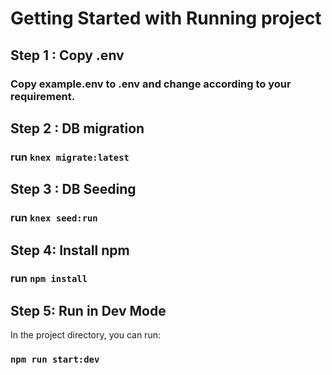 # Getting Started with Running project 

## Step 1 : Copy .env

### Copy example.env to .env and change according to your requirement.

## Step 2 : DB migration

### run `knex migrate:latest`

## Step 3 : DB Seeding

### run `knex seed:run`

## Step 4: Install npm

### run `npm install`


## Step 5: Run in Dev Mode

In the project directory, you can run:

### `npm run start:dev`

